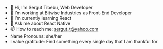 - 👋 Hi, I’m Sergut Tibebu, Web Developer
- 👀 I’m working at Bitwise Industries as Front-End Developer
- 🌱 I’m currently learning React
- 💞️ Ask me about React Native
- 📫 How to reach me: sergut_t@yahoo.com
- Name Pronouns: she/her
- I value gratitude:  Find something every single day that I am thankful for

<!---
sergutt/sergutt is a ✨ special ✨ repository because its `README.md` (this file) appears on your GitHub profile.
You can click the Preview link to take a look at your changes.
--->
